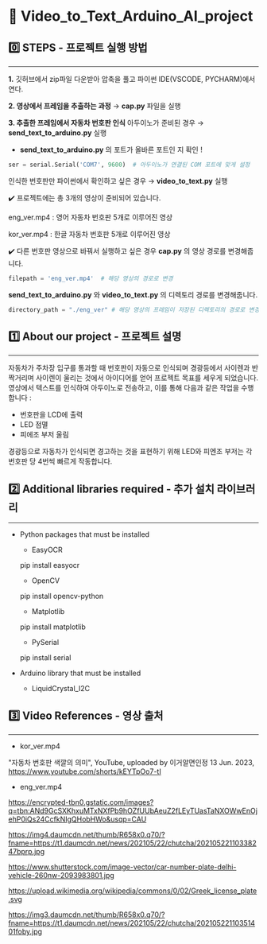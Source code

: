 # 🚗 Video_to_Text_Arduino_AI_project
## :zero: STEPS  -  프로젝트 실행 방법  
---------------------------------------
__1.__ 깃허브에서 zip파일 다운받아 압축을 풀고 파이썬 IDE(VSCODE, PYCHARM)에서 연다.

  
__2. 영상에서 프레임을 추출하는 과정__ → __cap.py__ 파일을 실행


__3. 추출한 프레임에서 자동차 번호판 인식__
아두이노가 준비된 경우 → __send_text_to_arduino.py__ 실행
- __send_text_to_arduino.py__ 의 포트가 올바른 포트인 지 확인 !

```python
ser = serial.Serial('COM7', 9600)  # 아두이노가 연결된 COM 포트에 맞게 설정
```

인식한 번호판만 파이썬에서 확인하고 싶은 경우 →  __video_to_text.py__ 실행

✔️ 프로젝트에는 총 3개의 영상이 준비되어 있습니다.

eng_ver.mp4 : 영어 자동차 번호판 5개로 이루어진 영상

kor_ver.mp4 : 한글 자동차 번호판 5개로 이루어진 영상

✔️ 다른 번호판 영상으로 바꿔서 실행하고 싶은 경우
__cap.py__ 의 영상 경로를 변경해줍니다.

```python
filepath = 'eng_ver.mp4'  # 해당 영상의 경로로 변경
```

__send_text_to_arduino.py__ 와 __video_to_text.py__ 의 디렉토리 경로를 변경해줍니다.

```python
directory_path = "./eng_ver" # 해당 영상의 프레임이 저장된 디렉토리의 경로로 변경
```


## :one: About our project  -  프로젝트 설명
---------------------------------------
자동차가 주차장 입구를 통과할 때 번호판이 자동으로 인식되며 경광등에서 사이렌과 반짝거리며 사이렌이 울리는 것에서 아이디어를 얻어 프로젝트 목표를 세우게 되었습니다.
영상에서 텍스트를 인식하여 아두이노로 전송하고, 이를 통해 다음과 같은 작업을 수행합니다 :

-  번호판을 LCD에 출력
-  LED 점멸
-  피에조 부저 울림

경광등으로 자동차가 인식되면 경고하는 것을 표현하기 위해 LED와 피엔조 부저는 각 번호판 당 4번씩 빠르게 작동합니다.


## :two: Additional libraries required - 추가 설치 라이브러리
---------------------------------------
-  Python packages that must be installed
    - EasyOCR

    pip install easyocr

    - OpenCV

    pip install opencv-python

    - Matplotlib
  
    pip install matplotlib

    - PySerial

    pip install serial
   
- Arduino library that must be installed
    - LiquidCrystal_I2C

## :three: Video References - 영상 출처
---------------------------------------
- kor_ver.mp4
  
"자동차 번호판 색깔의 의미", YouTube, uploaded by 이거알면인정 13 Jun. 2023,
https://www.youtube.com/shorts/kEYTpOo7-tI

- eng_ver.mp4

https://encrypted-tbn0.gstatic.com/images?q=tbn:ANd9GcSXKhxuMTxNXfPb9hOZfUUbAeuZ2fLEyTUasTaNXOWwEnOjehP0iQs24CcfkNIgQHobHWo&usqp=CAU

https://img4.daumcdn.net/thumb/R658x0.q70/?fname=https://t1.daumcdn.net/news/202105/22/chutcha/20210522110338247bprp.jpg

https://www.shutterstock.com/image-vector/car-number-plate-delhi-vehicle-260nw-2093983801.jpg

https://upload.wikimedia.org/wikipedia/commons/0/02/Greek_license_plate.svg

https://img3.daumcdn.net/thumb/R658x0.q70/?fname=https://t1.daumcdn.net/news/202105/22/chutcha/20210522110351401foby.jpg
